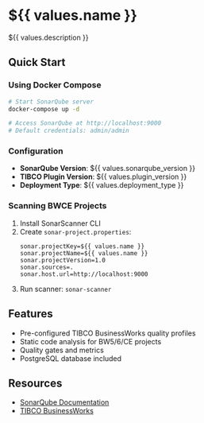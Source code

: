 # ${{ values.name }}

${{ values.description }}

## Quick Start

### Using Docker Compose

```bash
# Start SonarQube server
docker-compose up -d

# Access SonarQube at http://localhost:9000
# Default credentials: admin/admin
```

### Configuration

- **SonarQube Version**: ${{ values.sonarqube_version }}
- **TIBCO Plugin Version**: ${{ values.plugin_version }}
- **Deployment Type**: ${{ values.deployment_type }}

### Scanning BWCE Projects

1. Install SonarScanner CLI
2. Create `sonar-project.properties`:
   ```properties
   sonar.projectKey=${{ values.name }}
   sonar.projectName=${{ values.name }}
   sonar.projectVersion=1.0
   sonar.sources=.
   sonar.host.url=http://localhost:9000
   ```
3. Run scanner: `sonar-scanner`

## Features

- Pre-configured TIBCO BusinessWorks quality profiles
- Static code analysis for BW5/6/CE projects
- Quality gates and metrics
- PostgreSQL database included

## Resources

- [SonarQube Documentation](https://docs.sonarqube.org/)
- [TIBCO BusinessWorks](https://www.tibco.com/products/tibco-businessworks)